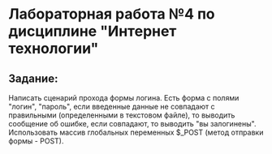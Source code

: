 # Лабораторная работа №4 по дисциплине "Интернет технологии"

## Задание:

Написать сценарий прохода формы логина. Есть форма с полями "логин", "пароль", если введенные данные не совпадают с правильными (определенными в текстовом файле), то выводить сообщение об ошибке, если совпадают, то выводить "вы залогинены". Использовать массив глобальных переменных $_POST (метод отправки формы - POST).